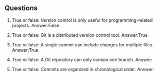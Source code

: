 ## Questions
1. True or false: Version control is only useful for programming-related projects.
Answer:False

2. True or false: Git is a distributed version control tool.
Answer:True

3. True or false: A single commit can include changes for multiple files.
Answer:True

4. True or false: A Git repository can only contain one branch.
Answer:

5. True or false: Commits are organized in chronological order.
Answer:
